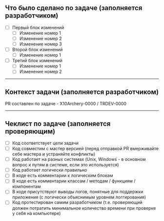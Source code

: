 <!-- 
## Рекомендация к заполнения PR

- PR составляется и заполняется каждым автором индивидуально.
- По мере необходимости, заполните предложенные поля внутри предложенного шаблона, либо удалите ненужное конкретно Вам.
- В чек листе обязательно перечислите те изменения которые были произведены, по мере необходимости добавьте/удалите поля списка
- Обязательно укажите задачу по которой была произведена работа

### Заголовок PR должен содержать полезную информацию

тип(<scope> необязательно): описание выполненных изменений по задаче

пример: feat(x10-archery-backend): [X10Archery-0000] реализованы новые возможности приложения

#### Типы

fix : коммит типа fix исправляет баг в вашем коде

feat: коммит типа feat добавляет новую функцию в ваш код

BREAKING CHANGE или ! после основного типа - нарушение обратной совместимости

так же возможно использование типов build, chore, ci, docs, style, refactor, perf, test и другие.

### Одна задача в жире = Одна ветка в репозитории = Один Pull request
-->

<!--
Не официальный комментарий от автора PR.
-->

## Что было сделано по задаче (заполняется разработчиком)

<!--Пример заполнения, нужно указать верные данные -->

- [ ] Первый блок изменений
  - [ ] Изменение номер 1
  - [ ] Изменение номер 2
  - [ ] Изменение номер 3

- [ ] Второй блок изменений
  - [ ] Изменение номер 1

- [ ] Третий блок изменений
  - [ ] Изменение номер 1
  - [ ] Изменение номер 2

---

## Контекст задачи (заполняется разработчиком)

<!--Пример заполнения, нужно указать верные данные -->

PR составлен по задаче - X10Archery-0000 / TRDEV-0000

<!--
## Примечания

Важное примечание, на которое следует обратить внимание!
-->

---

## Чеклист по задаче (заполняется проверяющим)

- [ ] Код соответствует цели задачи
- [ ] Код совместим с мастер версией (перед отправкой PR вмерживайте себе мастера и устраняйте конфликты)
- [ ] Код работает на разных системах (Unix, Windows - в основном вопрос к путям в системе, если это используется)
- [ ] Код работает логически правильно
- [ ] В коде есть комментарии к логическим блокам
- [ ] В коде есть комментарии классам / методам / функциям / компонентам
- [ ] В коде присутствуют выводы логов, понятные для поддержки приложения (с логически объяснимым уровнем логгирования)
- [ ] Код протестирован самим разработчиком (т.е. проверяющий должен потратить минимальное количество времени при проверке у себя на компьютере)
